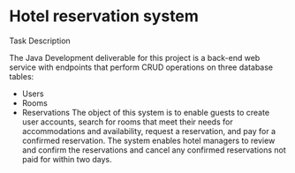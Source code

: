 # Hotel reservation system

Task Description

The Java Development deliverable for this project is a back-end web service with endpoints that perform CRUD operations on three database tables:

- Users
- Rooms
- Reservations
The object of this system is to enable guests to create user accounts, search for rooms that meet their needs for accommodations and availability, request a reservation, and pay for a confirmed reservation. The system enables hotel managers to review and confirm the reservations and cancel any confirmed reservations not paid for within two days.
